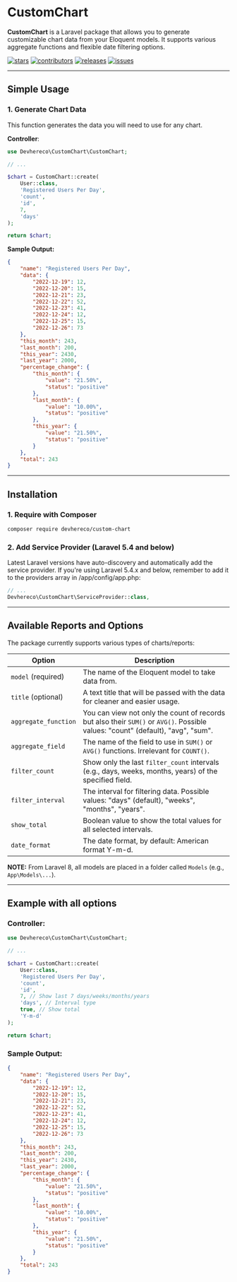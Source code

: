 # CustomChart
**CustomChart** is a Laravel package that allows you to generate customizable chart data from your Eloquent models. It supports various aggregate functions and flexible date filtering options.

[![stars](https://badgen.net/github/stars/devhereco/LaravelCustomChart)](https://github.com/devhereco/LaravelCustomChart)
[![contributors](https://badgen.net/github/contributors/devhereco/LaravelCustomChart)](https://github.com/devhereco/LaravelCustomChart)
[![releases](https://badgen.net/github/releases/devhereco/LaravelCustomChart)](https://github.com/devhereco/LaravelCustomChart)
[![issues](https://badgen.net/github/open-issues/devhereco/LaravelCustomChart)](https://github.com/devhereco/LaravelCustomChart)

---

## Simple Usage

### 1. Generate Chart Data
This function generates the data you will need to use for any chart.

__Controller__:
```php
use Devhereco\CustomChart\CustomChart;

// ...

$chart = CustomChart::create(
    User::class, 
    'Registered Users Per Day', 
    'count', 
    'id', 
    7,
    'days'
);

return $chart;
```

__Sample Output:__
```json
{
    "name": "Registered Users Per Day",
    "data": {
        "2022-12-19": 12,
        "2022-12-20": 15,
        "2022-12-21": 23,
        "2022-12-22": 52,
        "2022-12-23": 41,
        "2022-12-24": 12,
        "2022-12-25": 15,
        "2022-12-26": 73
    },
    "this_month": 243,
    "last_month": 200,
    "this_year": 2430,
    "last_year": 2000,
    "percentage_change": {
        "this_month": {
            "value": "21.50%",
            "status": "positive"
        },
        "last_month": {
            "value": "10.00%",
            "status": "positive"
        },
        "this_year": {
            "value": "21.50%",
            "status": "positive"
        }
    },
    "total": 243
}
```

--- 
## Installation

### 1. Require with Composer
```sh
composer require devhereco/custom-chart
```

### 2. Add Service Provider (Laravel 5.4 and below)
Latest Laravel versions have auto-discovery and automatically add the service provider. If you're using Laravel 5.4.x and below, remember to add it to the providers array in /app/config/app.php:
```php
// ...
Devhereco\CustomChart\ServiceProvider::class,
```

---
## Available Reports and Options
The package currently supports various types of charts/reports:

| Option                | Description                                                                                          |
|-----------------------|------------------------------------------------------------------------------------------------------|
| `model` (required)    | The name of the Eloquent model to take data from.                                                     |
| `title` (optional)    | A text title that will be passed with the data for cleaner and easier usage.                          |
| `aggregate_function`  | You can view not only the count of records but also their `SUM()` or `AVG()`. Possible values: "count" (default), "avg", "sum". |
| `aggregate_field`     | The name of the field to use in `SUM()` or `AVG()` functions. Irrelevant for `COUNT()`.               |
| `filter_count`        | Show only the last `filter_count` intervals (e.g., days, weeks, months, years) of the specified field. |
| `filter_interval`     | The interval for filtering data. Possible values: "days" (default), "weeks", "months", "years".       |
| `show_total`          | Boolean value to show the total values for all selected intervals.                                    |
| `date_format`         | The date format, by default: American format Y-m-d.                                                   |

**NOTE:** From Laravel 8, all models are placed in a folder called `Models` (e.g., `App\Models\...`).

---
## Example with all options

### Controller:
```php
use Devhereco\CustomChart\CustomChart;

// ...

$chart = CustomChart::create(
    User::class, 
    'Registered Users Per Day', 
    'count', 
    'id', 
    7, // Show last 7 days/weeks/months/years
    'days', // Interval type
    true, // Show total
    'Y-m-d'
);

return $chart;
```
### Sample Output:
```json
{
    "name": "Registered Users Per Day",
    "data": {
        "2022-12-19": 12,
        "2022-12-20": 15,
        "2022-12-21": 23,
        "2022-12-22": 52,
        "2022-12-23": 41,
        "2022-12-24": 12,
        "2022-12-25": 15,
        "2022-12-26": 73
    },
    "this_month": 243,
    "last_month": 200,
    "this_year": 2430,
    "last_year": 2000,
    "percentage_change": {
        "this_month": {
            "value": "21.50%",
            "status": "positive"
        },
        "last_month": {
            "value": "10.00%",
            "status": "positive"
        },
        "this_year": {
            "value": "21.50%",
            "status": "positive"
        }
    },
    "total": 243
}
```
